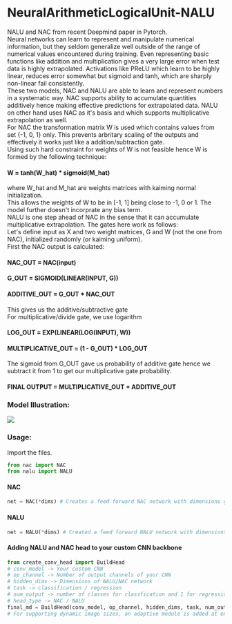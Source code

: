 # NeuralArithmeticLogicalUnit-NALU
NALU and NAC from recent Deepmind paper in Pytorch. </br>
Neural networks can learn to represent and manipulate numerical information, but they seldom generalize well outside of the range of numerical values encountered during training. Even representing basic functions like addition and multiplication gives a very large error when test data is highly extrapolated. Activations like PReLU which learn to be highly linear, reduces error somewhat but sigmoid and tanh, which are sharply non-linear fail consistently.</br>
These two models, NAC and NALU are able to learn and represent numbers in a systematic way. NAC supports ability to accumulate quantities additively hence making effective predictions for extrapolated data. NALU on other hand uses NAC as it's basis and which supports multiplicative extrapolation as well.</br>
For NAC the transformation matrix W is used which contains values from set {-1, 0, 1} only. This prevents arbritary scaling of the outputs and effectively it works just like a addition/subtraction gate. </br>
Using such hard constraint for weights of W is not feasible hence W is formed by the following technique:
#### W = tanh(W_hat) * sigmoid(M_hat)
where W_hat and M_hat are weights matrices with kaiming normal initialization.</br>
This allows the weights of W to be in [-1, 1] being close to -1, 0 or 1. The model further doesn't incorprate any bias term.</br>
NALU is one step ahead of NAC in the sense that it can accumulate multiplicative extrapolation. The gates here work as follows:</br>
Let's define input as X and two weight matrices, G and W (not the one from NAC), initialized randomly (or kaiming uniform).</br>
First the NAC output is calculated:
#### NAC_OUT = NAC(input)
#### G_OUT = SIGMOID(LINEAR(INPUT, G))
#### ADDITIVE_OUT = G_OUT * NAC_OUT
This gives us the additive/subtractive gate</br>
For multiplicative/divide gate, we use logarithm
#### LOG_OUT = EXP(LINEAR(LOG(INPUT), W))
#### MULTIPLICATIVE_OUT = (1 - G_OUT) * LOG_OUT
The sigmoid from G_OUT gave us probability of additive gate hence we subtract it from 1 to get our multiplicative gate probability.
#### FINAL OUTPUT = MULTIPLICATIVE_OUT + ADDITIVE_OUT
### Model Illustration:
![](https://github.com/kevinzakka/NALU-pytorch/blob/master/imgs/arch.png)
### Usage:
Import the files.</br>
```python
from nac import NAC
from nalu import NALU
```
#### NAC
```python
net = NAC(*dims) # Creates a feed forward NAC network with dimensions given
```
#### NALU
```python
net = NALU(*dims) # Created a feed forward NALU network with dimensions given
```
#### Adding NALU and NAC head to your custom CNN backbone
```python
from create_conv_head import BuildHead
# conv_model -> Your custom CNN
# op_channel -> Number of output channels of your CNN
# hidden_dims -> Dimensions of NALU/NAC network
# task -> classification / regression
# num_output -> number of classes for classfication and 1 for regression
# head_type -> NAC / NALU
final_md = BuildHead(conv_model, op_channel, hidden_dims, task, num_outputs, head_type)
# For supporting dynamic image sizes, an adaptive module is added at end of CNN. Will soon add feature to disable it.
```
